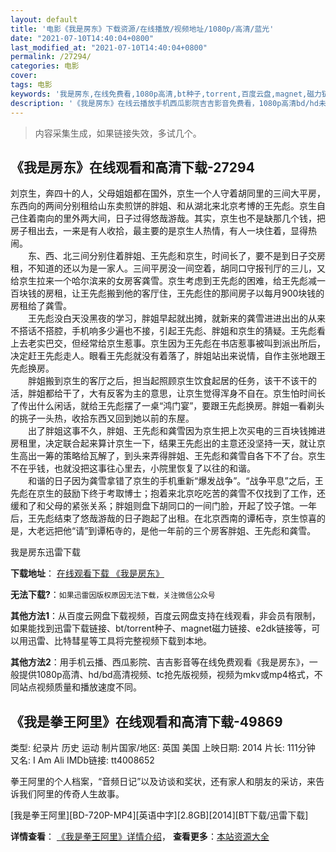 ```yaml
---
layout: default
title: '电影《我是房东》下载资源/在线播放/视频地址/1080p/高清/蓝光'
date: "2021-07-10T14:40:04+0800"
last_modified_at: "2021-07-10T14:40:04+0800"
permalink: /27294/
categories: 电影
cover:
tags: 电影
keywords: '我是房东,在线免费看,1080p高清,bt种子,torrent,百度云盘,magnet,磁力链,迅雷下载资源'
description: '《我是房东》在线云播放手机西瓜影院吉吉影音免费看，1080p高清bd/hd未删减完整版和tc抢先枪版，mkv/mp4格式，附带bt/torrent种子、magnet/磁力链、百度云盘、网盘资源迅雷下载链接'
---
```


>内容采集生成，如果链接失效，多试几个。


## 《我是房东》在线观看和高清下载-27294

刘京生，奔四十的人，父母姐姐都在国外，京生一个人守着胡同里的三间大平房，东西向的两间分别租给山东卖煎饼的胖姐、和从湖北来北京考博的王先彪。京生自己住着南向的里外两大间，日子过得悠哉游哉。其实，京生也不是缺那几个钱，把房子租出去，一来是有人收拾，最主要的是京生人热情，有人一块住着，显得热闹。<br />　　东、西、北三间分别住着胖姐、王先彪和京生，时间长了，要不是到日子交房租，不知道的还以为是一家人。三间平房没一间空着，胡同口守报刊厅的三儿，又给京生拉来一个哈尔滨来的女房客龚雪。京生考虑到王先彪的困难，给王先彪减一百块钱的房租，让王先彪搬到他的客厅住，王先彪住的那间房子以每月900块钱的房租给了龚雪。<br />　　王先彪没白天没黑夜的学习，胖姐早起就出摊，就新来的龚雪进进出出的从来不搭话不搭腔，手机响多少遍也不接，引起王先彪、胖姐和京生的猜疑。王先彪看上去老实巴交，但经常给京生惹事。京生因为王先彪在书店惹事被叫到派出所后，决定赶王先彪走人。眼看王先彪就没有着落了，胖姐站出来说情，自作主张地跟王先彪换房。<br />　　胖姐搬到京生的客厅之后，担当起照顾京生饮食起居的任务，该干不该干的活，胖姐都给干了，大有反客为主的意思，让京生觉得浑身不自在。京生怕时间长了传出什么闲话，就给王先彪摆了一桌&ldquo;鸿门宴&rdquo;，要跟王先彪换房。胖姐一看剃头的挑子一头热，收拾东西又回到她以前的东屋。<br />　　出了胖姐这事不久，胖姐、王先彪和龚雪因为京生把上次买电的三百块钱摊进房租里，决定联合起来算计京生一下，结果王先彪出的主意还没坚持一天，就让京生高出一筹的策略给瓦解了，到头来弄得胖姐、王先彪和龚雪自各下不了台。京生不在乎钱，也就没把这事往心里去，小院里恢复了以往的和谐。<br />　　和谐的日子因为龚雪拿错了京生的手机重新&ldquo;爆发战争”。&ldquo;战争平息”之后，王先彪在京生的鼓励下终于考取博士；抱着来北京吃吃苦的龚雪不仅找到了工作，还缓和了和父母的紧张关系；胖姐则盘下胡同口的一间门脸，开起了饺子馆。一年后，王先彪结束了悠哉游哉的日子跑起了出租。在北京西南的谭柘寺，京生惊喜的是，大老远把他“请&rdquo;到谭柘寺的，是他一年前的三个房客胖姐、王先彪和龚雪。


我是房东迅雷下载

**下载地址**： [在线观看下载 《我是房东》](https://www.993dy.com//vod-detail-id-21074.html) 


**无法下载?**：`如果迅雷因版权原因无法下载，关注微信公众号 `

**其他方法1**：从百度云网盘下载视频，百度云网盘支持在线观看，非会员有限制，如果能找到迅雷下载链接、bt/torrent种子、magnet磁力链接、e2dk链接等，可以用迅雷、比特彗星等工具将完整视频下载到本地。

**其他方法2**：用手机云播、西瓜影院、吉吉影音等在线免费观看《我是房东》，一般提供1080p高清、hd/bd高清视频、tc抢先版视频，视频为mkv或mp4格式，不同站点视频质量和播放速度不同。


## 《我是拳王阿里》在线观看和高清下载-49869

类型: 纪录片 历史 运动 制片国家/地区: 英国 美国 上映日期: 2014 片长: 111分钟 又名: I Am Ali IMDb链接: tt4008652

拳王阿里的个人档案，“音频日记”以及访谈和奖状，还有家人和朋友的采访，来告诉我们阿里的传奇人生故事。


[我是拳王阿里][BD-720P-MP4][英语中字][2.8GB][2014][BT下载/迅雷下载]

**详情查看**： [《我是拳王阿里》详情介绍](/movie/49869/)， **查看更多**：[本站资源大全](/movie/t/all/)

